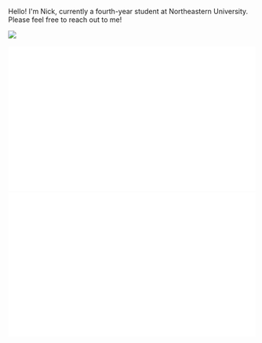 Hello! I'm Nick, currently a fourth-year student at Northeastern University. Please feel free to reach out to me!

![](https://komarev.com/ghpvc/?username=ntietje1&style=flat&base=850&color=blueviolet)

![](https://raw.githubusercontent.com/ntietje1/github-stats-transparent/output/generated/languages.svg)
![](https://raw.githubusercontent.com/ntietje1/github-stats-transparent/output/generated/overview.svg)

<!---
ntietje1/ntietje1 is a ✨ special ✨ repository because its `README.md` (this file) appears on your GitHub profile.
You can click the Preview link to take a look at your changes.
--->
